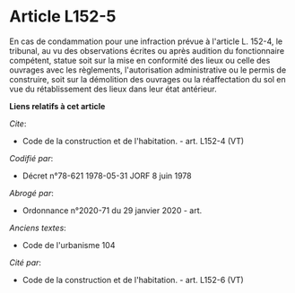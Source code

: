 # Article L152-5

En cas de condammation pour une infraction prévue à l'article L. 152-4, le tribunal, au vu des observations écrites ou après
audition du fonctionnaire compétent, statue soit sur la mise en conformité des lieux ou celle des ouvrages avec les
règlements, l'autorisation administrative ou le permis de construire, soit sur la démolition des ouvrages ou la réaffectation
du sol en vue du rétablissement des lieux dans leur état antérieur.

**Liens relatifs à cet article**

_Cite_:

  - Code de la construction et de l'habitation. - art. L152-4 (VT)

_Codifié par_:

  - Décret n°78-621 1978-05-31 JORF 8 juin 1978

_Abrogé par_:

  - Ordonnance n°2020-71 du 29 janvier 2020 - art.

_Anciens textes_:

  - Code de l'urbanisme 104

_Cité par_:

  - Code de la construction et de l'habitation. - art. L152-6 (VT)
